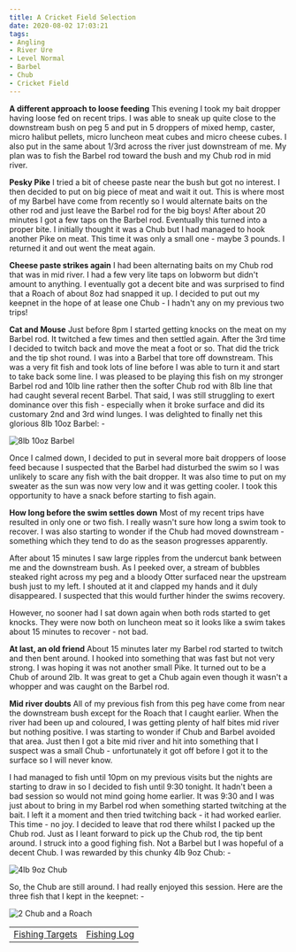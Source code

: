 ```yaml
---
title: A Cricket Field Selection
date: 2020-08-02 17:03:21
tags:
- Angling
- River Ure
- Level Normal
- Barbel
- Chub
- Cricket Field
---
```

**A different approach to loose feeding**
This evening I took my bait dropper having loose fed on recent trips. I was able to sneak up quite close to the downstream bush on peg 5 and put in 5 droppers of mixed hemp, caster, micro halibut pellets, micro luncheon meat cubes and micro cheese cubes. I also put in the same about 1/3rd across the river just downstream of me. My plan was to fish the Barbel rod toward the bush and my Chub rod in mid river.

**Pesky Pike**
I tried a bit of cheese paste near the bush but got no interest. I then decided to put on big piece of meat and wait it out. This is where most of my Barbel have come from recently so I would alternate baits on the other rod and just leave the Barbel rod for the big boys! After about 20 minutes I got a few taps on the Barbel rod. Eventually this turned into a proper bite. I initially thought it was a Chub but I had managed to hook another Pike on meat. This time it was only a small one - maybe 3 pounds. I returned it and out went the meat again.

**Cheese paste strikes again**
I had been alternating baits on my Chub rod that was in mid river. I had a few very lite taps on lobworm but didn't amount to anything. I eventually got a decent bite and was surprised to find that a Roach of about 8oz had snapped it up. I decided to put out my keepnet in the hope of at lease one Chub - I hadn't any on my previous two trips!

**Cat and Mouse**
Just before 8pm I started getting knocks on the meat on my Barbel rod. It twitched a few times and then settled again. After the 3rd time I decided to twitch back and move the meat a foot or so. That did the trick and the tip shot round. I was into a Barbel that tore off downstream. This was a very fit fish and took lots of line before I was able to turn it and start to take back some line. I was pleased to be playing this fish on my stronger Barbel rod and 10lb line rather then the softer Chub rod with 8lb line that had caught several recent Barbel. That said, I was still struggling to exert dominance over this fish - especially when it broke surface and did its customary 2nd and 3rd wind lunges. I was delighted to finally net this glorious 8lb 10oz Barbel: -

![8lb 10oz Barbel](/images/2020-08-02/8lb10ozBarbel.jpg)

Once I calmed down, I decided to put in several more bait droppers of loose feed because I suspected that the Barbel had disturbed the swim so I was unlikely to scare any fish with the bait dropper. It was also time to put on my sweater as the sun was now very low and it was getting cooler. I took this opportunity to have a snack before starting to fish again.

**How long before the swim settles down**
Most of my recent trips have resulted in only one or two fish. I really wasn't sure how long a swim took to recover. I was also starting to wonder if the Chub had moved downstream - something which they tend to do as the season progresses apparently.

After about 15 minutes I saw large ripples from the undercut bank between me and the downstream bush. As I peeked over, a stream of bubbles steaked right across my peg and a bloody Otter surfaced near the upstream bush just to my left. I shouted at it and clapped my hands and it duly disappeared. I suspected that this would further hinder the swims recovery.

However, no sooner had I sat down again when both rods started to get knocks. They were now both on luncheon meat so it looks like a swim takes about 15 minutes to recover - not bad.

**At last, an old friend**
About 15 minutes later my Barbel rod started to twitch and then bent around. I hooked into something that was fast but not very strong. I was hoping it was not another small Pike. It turned out to be a Chub of around 2lb. It was great to get a Chub again even though it wasn't a whopper and was caught on the Barbel rod.

**Mid river doubts**
All of my previous fish from this peg have come from near the downstream bush except for the Roach that I caught earlier. When the river had been up and coloured, I was getting plenty of half bites mid river but nothing positive. I was starting to wonder if Chub and Barbel avoided that area. Just then I got a bite mid river and hit into something that I suspect was a small Chub - unfortunately it got off before I got it to the surface so I will never know.

I had managed to fish until 10pm on my previous visits but the nights are starting to draw in so I decided to fish until 9:30 tonight. It hadn't been a bad session so would not mind going home earlier. It was 9:30 and I was just about to bring in my Barbel rod when something started twitching at the bait. I left it a moment and then tried twitching back - it had worked earlier. This time - no joy. I decided to leave that rod there whilst I packed up the Chub rod. Just as I leant forward to pick up the Chub rod, the tip bent around. I struck into a good fighing fish. Not a Barbel but I was hopeful of a decent Chub. I was rewarded by this chunky 4lb 9oz Chub: -

![4lb 9oz Chub](/images/2020-08-02/4lb9ozChub.jpg)

So, the Chub are still around. I had really enjoyed this session. Here are the three fish that I kept in the keepnet: -

![2 Chub and a Roach](/images/2020-08-02/ChubAndRoach.jpg)

|||
|---------|------|
|<a href="/2020/07/20200726-Fishing-Targets/">Fishing Targets</a>|<a href="/2020/08/20200816-FishingLog/">Fishing Log</a>|
